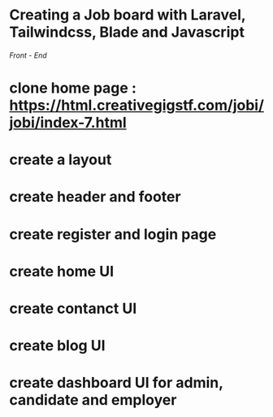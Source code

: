 # Creating a Job board with Laravel, Tailwindcss, Blade and Javascript

###### Front - End #####
# clone home page : https://html.creativegigstf.com/jobi/jobi/index-7.html
# create a layout
# create header and footer
# create register and login page
# create home UI
# create contanct UI
# create blog UI
# create dashboard UI for admin, candidate and employer
